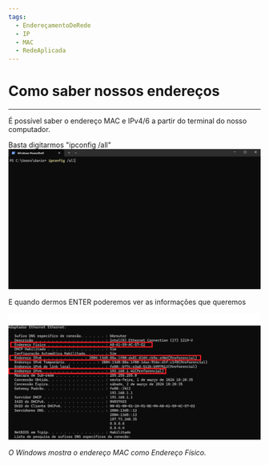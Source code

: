 ```yaml
---
tags:
  - EndereçamentoDeRede
  - IP
  - MAC
  - RedeAplicada
---
```

# Como saber nossos endereços 
---

É possível saber o endereço MAC e IPv4/6 a partir do terminal do nosso computador.

Basta digitarmos "ipconfig /all"
![](./img/Pasted%20image%2020240301160441.png)

E quando dermos ENTER poderemos ver as informações que queremos

![](./img/Pasted%20image%2020240301160735.png)

*O Windows mostra o endereço MAC como Endereço Físico.*
